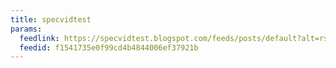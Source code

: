```yaml
---
title: specvidtest
params:
  feedlink: https://specvidtest.blogspot.com/feeds/posts/default?alt=rss
  feedid: f1541735e0f99cd4b4844006ef37921b
---
```

